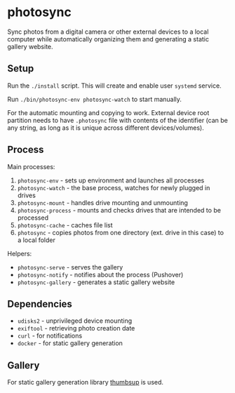 # photosync

Sync photos from a digital camera or other external devices to a local computer while automatically organizing them and generating a static gallery website.

## Setup

Run the `./install` script. This will create and enable user `systemd` service.

Run `./bin/photosync-env photosync-watch` to start manually.

For the automatic mounting and copying to work. External device root partition needs to have `.photosync` file with contents of the identifier (can be any string, as long as it is unique across different devices/volumes).

## Process

Main processes:

1. `photosync-env` - sets up environment and launches all processes
2. `photosync-watch` - the base process, watches for newly plugged in drives
3. `photosync-mount` - handles drive mounting and unmounting
4. `photosync-process` - mounts and checks drives that are intended to be processed
5. `photosync-cache` - caches file list
6. `photosync` - copies photos from one directory (ext. drive in this case) to a local folder

Helpers:

- `photosync-serve` - serves the gallery
- `photosync-notify` - notifies about the process (Pushover)
- `photosync-gallery` - generates a static gallery website

## Dependencies

- `udisks2` - unprivileged device mounting
- `exiftool` - retrieving photo creation date
- `curl` - for notifications
- `docker` - for static gallery generation

## Gallery

For static gallery generation library [thumbsup](https://thumbsup.github.io) is used.
